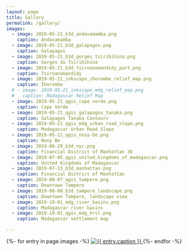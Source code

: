 ```yaml
---
layout: page
title: Gallery
permalink: /gallery/
images:
  - image: 2019-05-21_b3d_andavamamba.png
    caption: Andavamamba
  - image: 2019-05-21_b3d_galapagos.png
    caption: Galapagos
  - image: 2019-05-21_b3d_gorges_tsiribihina.png
    caption: Gorges du Tsiribihina
  - image: 2019-05-21_b3d_tsiroanomandidy_part.png
    caption: Tsiroanomandidy
  - image: 2019-05-21_inkscape_ihorombe_relief_map.png
    caption: Ihorombe
  # - image: 2019-05-21_inkscape_mdg_relief_map.png
  #   caption: Madagascar Relief Map
  - image: 2019-05-21_qgis_cape_verde.png
    caption: Cape Verde
  - image: 2019-05-21_qgis_galapagos_tanaka.png
    caption: Galapagos Tanaka Contours
  - image: 2019-05-21_qgis_mdg_urban_road_slope.png
    caption: Madagascar Urban Road Slope
  - image: 2019-05-21_qgis_nosy-be.png
    caption: Nosy Be
  - image: 2019-06-29_b3d_nyc.png
    caption: Financial District of Manhattan 3D
  - image: 2019-07-05_qgis_united_kingdoms_of_madagascar.png
    caption: United Kingdoms of Madagascar
  - image: 2019-07-13_b3d_manhattan.png
    caption: Financial District of Manhattan
  - image: 2019-08-07_qgis_tampere.png
    caption: Downtown Tampere
  - image: 2019-08-08_b3d_tampere_landscape.png
    caption: Downtown Tampere, landscape view
  - image: 2019-10-01_mdg_river_basins.png
    caption: Madagascar river basins
  - image: 2019-10-01_qgis_mdg_hrsl.png
    caption: Madagascar settlement map

---
```

<div id="imggallery" class="justified-gallery">
{%- for entry in page.images -%}
  <a href="/Images/{{ entry.image }}">
    <img alt="{{ entry.caption }}" src="/Images/thumb/{{ entry.image }}">
  </a>
{%- endfor -%}
</div>